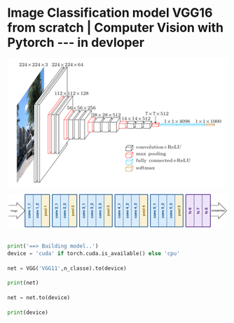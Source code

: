 # Image Classification model VGG16 from scratch | Computer Vision with Pytorch --- in devloper



<p align="center">
<img src="./fig/ArchitectureVgg16.png" width="500px"></img>
</p>



<p align="center">
<img src="./fig/image-33.png" width="500px"></img>
</p>



```python

print('==> Building model..')
device = 'cuda' if torch.cuda.is_available() else 'cpu'

net = VGG('VGG11',n_classe).to(device)

print(net)

net = net.to(device)

print(device)

```
